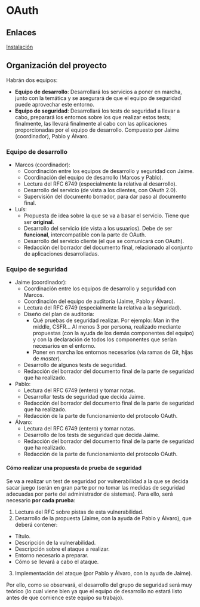 # OAuth

## Enlaces
[Instalación](INSTALL.md)

## Organización del proyecto

Habrán dos equipos:

- **Equipo de desarrollo**: Desarrollará los servicios a poner en marcha, junto con la temática y se asegurará de que el equipo de seguridad puede aprovechar este entorno.
- **Equipo de seguridad**: Desarrollará los tests de seguridad a llevar a cabo, preparará los entornos sobre los que realizar estos tests; finalmente, las llevará finalmente al cabo con las aplicaciones proporcionadas por el equipo de desarrollo. Compuesto por Jaime (coordinador), Pablo y Álvaro.

### Equipo de desarrollo

- Marcos (coordinador):
  * Coordinación entre los equipos de desarrollo y seguridad con Jaime.
  * Coordinación del equipo de desarrollo (Marcos y Pablo).
  * Lectura del RFC 6749 (especialmente la relativa al desarrollo).
  * Desarrollo del servicio (de vista a los clientes, con OAuth 2.0).
  * Supervisión del documento borrador, para dar paso al documento final.
- Luís:
  * Propuesta de idea sobre la que se va a basar el servicio. Tiene que ser **original**.
  * Desarrollo del servicio (de vista a los usuarios). Debe de ser **funcional**, intercompatible con la parte de OAuth.
  * Desarrollo del servicio cliente (el que se comunicará con OAuth).
  * Redacción del borrador del documento final, relacionado al conjunto de aplicaciones desarrolladas.

### Equipo de seguridad

- Jaime (coordinador):
  * Coordinación entre los equipos de desarrollo y seguridad con Marcos.
  * Coordinación del equipo de auditoría (Jaime, Pablo y Álvaro).
  * Lectura del RFC 6749 (especialmente la relativa a la seguridad).
  * Diseño del plan de auditoría:
    - Qué pruebas de seguridad realizar. Por ejemplo: Man in the middle, CSFR... Al menos 3 por persona, realizado mediante propuestas (con la ayuda de los demás componentes del equipo) y con la declaración de todos los componentes que serían necesarios en el entorno.
	- Poner en marcha los entornos necesarios (vía ramas de Git, hijas de *master*).
  * Desarrollo de algunos tests de seguridad.
  * Redacción del borrador del documento final de la parte de seguridad que ha realizado.
- Pablo:
  * Lectura del RFC 6749 (entero) y tomar notas.
  * Desarrollar tests de seguridad que decida Jaime.
  * Redacción del borrador del documento final de la parte de seguridad que ha realizado.
  * Redacción de la parte de funcionamiento del protocolo OAuth.
- Álvaro:
  * Lectura del RFC 6749 (entero) y tomar notas.
  * Desarrollo de los tests de seguridad que decida Jaime.
  * Redacción del borrador del documento final de la parte de seguridad que ha realizado.
  * Redacción de la parte de funcionamiento del protocolo OAuth.

#### Cómo realizar una propuesta de prueba de seguridad

Se va a realizar un test de seguridad por vulnerabilidad a la que se decida sacar juego (serán en gran parte por no tomar las medidas de seguridad adecuadas por parte del administrador de sistemas).
Para ello, será necesario **por cada prueba**:

1. Lectura del RFC sobre pistas de esta vulnerabilidad.
2. Desarrollo de la propuesta (Jaime, con la ayuda de Pablo y Álvaro), que deberá contener:
  * Título.
  * Descripción de la vulnerabilidad.
  * Descripción sobre el ataque a realizar.
  * Entorno necesario a preparar.
  * Cómo se llevará a cabo el ataque.
3. Implementación del ataque (por Pablo y Álvaro, con la ayuda de Jaime).

Por ello, como se observará, el desarrollo del grupo de seguridad será muy teórico (lo cual viene bien ya que el equipo de desarrollo no estará listo antes de que comience este equipo su trabajo).


